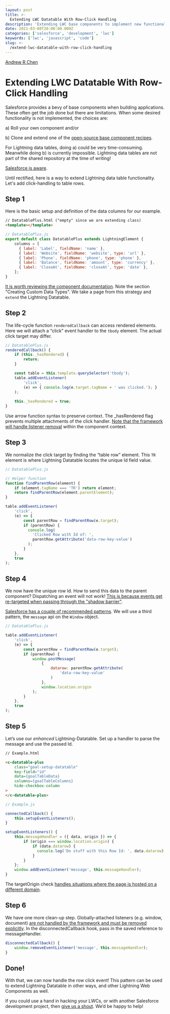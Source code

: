 ```yaml
---
layout: post
title: >-
  Extending LWC Datatable With Row-Click Handling
description: 'Extending LWC base components to implement new functionality, using row-click handling on the Datatable as an example.'
date: 2021-03-08T20:00:00.000Z
categories: ['salesforce', 'development', 'lwc']
keywords: ['lwc', 'javascript', 'code']
slug: >-
  /extend-lwc-datatable-with-row-click-handling
---
```


[Andrew R Chen](https://www.tython.co/)


# Extending LWC Datatable With Row-Click Handling

Salesforce provides a bevy of base components when building applications. These often get the job done but there are limitations. When some desired functionality is not implemented, the choices are:

a) Roll your own component and/or

b) Clone and extend one of the [open-source base component recipes](https://github.com/salesforce/base-components-recipes).

For Lightning data tables, doing a) could be very time-consuming. Meanwhile doing b) is currently impossible. Lightning data tables are not part of the shared repository at the time of writing!

[Salesforce is aware](https://salesforce.stackexchange.com/questions/292573/recommended-approach-when-lwc-base-component-is-missing-feature).

Until rectified, here is a way to extend Lightning data table functionality. Let's add click-handling to table rows.

## Step 1

Here is the basic setup and definition of the data columns for our example.

```html
// DatatablePlus.html ("empty" since we are extending class)
<template></template>
```

```js
// DatatablePlus.js
export default class DatatablePlus extends LightningElement {
    columns = [
      { label: 'Label', fieldName: 'name' },
      { label: 'Website', fieldName: 'website', type: 'url' },
      { label: 'Phone', fieldName: 'phone', type: 'phone' },
      { label: 'Balance', fieldName: 'amount', type: 'currency' },
      { label: 'CloseAt', fieldName: 'closeAt', type: 'date' },
    ];
}
```

[It is worth reviewing the component documentation](https://developer.salesforce.com/docs/component-library/bundle/lightning-datatable/documentation). Note the section "Creating Custom Data Types". We take a page from this strategy and `extend` the Lightning Datatable.

## Step 2

The life-cycle function `renderedCallback` can access rendered elements. Here we will attach a “click” event handler to the `tbody` element. The actual click target may differ.

```js
// DatatablePlus.js
renderedCallback() {
    if (this._hasRendered) {
        return;
    }

    const table = this.template.querySelector('tbody');
    table.addEventListener(
        'click',
        (e) => { console.log(e.target.tagName + ' was clicked.'); }
    );
        
    this._hasRendered = true;
}
```

Use arrow function syntax to preserve context.  The _hasRendered flag prevents multiple attachments of the click handler. [Note that the framework will handle listener removal](https://developer.salesforce.com/docs/component-library/documentation/en/lwc/lwc.events_handling) within the component context.

## Step 3

We normalize the click target by finding the “table row” element. This `TR` element is where Lightning Datatable locates the unique Id field value.

```js
// DatatablePlus.js

// Helper function
function findParentRow(element) {
    if (element.tagName === 'TR') return element;
    return findParentRow(element.parentElement);
}

table.addEventListener(
    'click',
    (e) => {
        const parentRow = findParentRow(e.target);
        if (parentRow) {
          console.log(
            'Clicked Row with Id of: ',
            parentRow.getAttribute('data-row-key-value')  
          );
        }
    },
    true
);
```

## Step 4

We now have the unique row Id. How to send this data to the parent component? Dispatching an event will not work! [This is because events get re-targeted when passing through the "shadow barrier"](https://developer.salesforce.com/docs/component-library/documentation/en/lwc/lwc.events_propagation).

[Salesforce has a couple of recommended patterns](https://developer.salesforce.com/docs/component-library/documentation/en/lwc/lwc.events_pubsub). We will use a third pattern, the `message` api on the `Window` object.

```js
// DatatablePlus.js

table.addEventListener(
    'click',
    (e) => {
        const parentRow = findParentRow(e.target);
        if (parentRow) {
            window.postMessage(
                {
                    datarow: parentRow.getAttribute(
                        'data-row-key-value'
                    )
                },
                window.location.origin
            );
        }
    },
    true
);
```

## Step 5

Let’s use our _enhanced_ Lightning-Datatable. Set up a handler to parse the message and use the passed Id.

```html
// Example.html

<c-datatable-plus
    class="goal-setup-datatable"
    key-field="id"
    data={goalTableData}
    columns={goalTableColumns}
    hide-checkbox-column
>
</c-datatable-plus>
```

```js
// Example.js

connectedCallback() {
    this.setupEventListeners();
}

setupEventListeners() {
    this.messageHandler = ({ data, origin }) => {
        if (origin === window.location.origin) {
            if (data.datarow) {
              console.log('Do stuff with this Row Id: ', data.datarow);
            }
        }
    };
    window.addEventListener('message', this.messageHandler);
}
```

The targetOrigin check [handles situations where the page is hosted on a different domain](https://salesforce.stackexchange.com/a/315965).

## Step 6

We have one more clean-up step. Globally-attached listeners (e.g. window, document) [are not handled by the framework and must be removed explicitly](https://developer.salesforce.com/docs/component-library/documentation/en/lwc/lwc.events_handling). In the disconnectedCallback hook, pass in the saved reference to messageHandler.

```js
disconnectedCallback() {
    window.removeEventListener('message', this.messageHandler);
}
```

## Done!

With that, we can now handle the row click event! This pattern can be used to extend Lightning Datatable in other ways, and other Lightning Web Components as well.

If you could use a hand in hacking your LWCs, or with another Salesforce development project, then [give us a shout](mailto:support@tython.co). We’d be happy to help!
